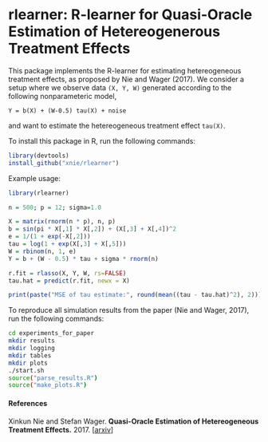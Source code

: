 # rlearner: R-learner for Quasi-Oracle Estimation of Hetereogenerous Treatment Effects

This package implements the R-learner for estimating
hetereogeneous treatment effects, as proposed by Nie and Wager (2017). We consider a
setup where we observe data `(X, Y, W)` generated according
to the following nonparameteric model,
```
Y = b(X) + (W-0.5) tau(X) + noise
```
and want to estimate the hetereogeneous treatment effect `tau(X)`.

To install this package in R, run the following commands:
```R
library(devtools) 
install_github("xnie/rlearner")
```
Example usage:

```R
library(rlearner)

n = 500; p = 12; sigma=1.0

X = matrix(rnorm(n * p), n, p)
b = sin(pi * X[,1] * X[,2]) + (X[,3] + X[,4])^2
e = 1/(1 + exp(-X[,2]))
tau = log(1 + exp(X[,3] + X[,5]))
W = rbinom(n, 1, e)
Y = b + (W - 0.5) * tau + sigma * rnorm(n)

r.fit = rlasso(X, Y, W, rs=FALSE)
tau.hat = predict(r.fit, newx = X)

print(paste("MSE of tau estimate:", round(mean((tau - tau.hat)^2), 2)))

```
To reproduce all simulation results from the paper (Nie and Wager, 2017), run the following commands:

```bash
cd experiments_for_paper
mkdir results
mkdir logging
mkdir tables
mkdir plots
./start.sh
source("parse_results.R")
source("make_plots.R")

```

#### References
Xinkun Nie and Stefan Wager.
<b>Quasi-Oracle Estimation of Hetereogeneous Treatment Effects.</b>
2017.
[<a href="https://arxiv.org/abs/1712.04912.pdf">arxiv</a>]
